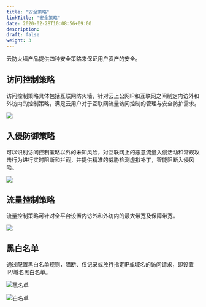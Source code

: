 ```yaml
---
title: "安全策略"
linkTitle: "安全策略"
date: 2020-02-28T10:08:56+09:00
description:
draft: false
weight: 3
---
```


云防火墙产品提供四种安全策略来保证用户资产的安全。

## 访问控制策略

访问控制策略具体包括互联网防火墙，针对云上公网IP和互联网之间制定内访外和外访内的控制策略，满足云用户对于互联网流量访问控制的管理与安全防护需求。

![](../_images/firewall.png)

## 入侵防御策略

可以识别访问控制策略以外的未知风险，对互联网上的恶意流量入侵活动和常规攻击行为进行实时阻断和拦截，并提供精准的威胁检测虚拟补丁，智能阻断入侵风险。

![](../_images/ips.png)

## 流量控制策略

流量控制策略可针对全平台设置内访外和外访内的最大带宽及保障带宽。

![](../_images/data_control.png)

## 黑白名单

通过配置黑白名单规则，阻断、仅记录或放行指定IP或域名的访问请求，即设置IP/域名黑白名单。

![黑名单](../_images/blacklist.png)

![白名单](../_images/whitelist.png)


